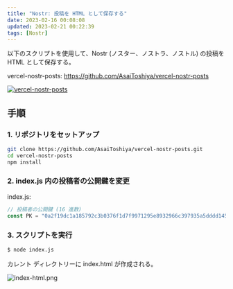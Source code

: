 ```yaml
---
title: "Nostr: 投稿を HTML として保存する"
date: 2023-02-16 00:08:08
updated: 2023-02-21 00:22:39
tags: [Nostr]
---
```


以下のスクリプトを使用して、Nostr (ノスター、ノストラ、ノストル) の投稿を HTML として保存する。

vercel-nostr-posts: https://github.com/AsaiToshiya/vercel-nostr-posts

[![vercel-nostr-posts](https://opengraph.githubassets.com/39a24f2f4dc156f9732241d014dae016eacbe8f0d0a0680cc1520179ce90a416/AsaiToshiya/vercel-nostr-posts)](https://github.com/AsaiToshiya/vercel-nostr-posts)

<!-- more -->

## 手順

### 1. リポジトリをセットアップ

```bash
git clone https://github.com/AsaiToshiya/vercel-nostr-posts.git
cd vercel-nostr-posts
npm install
```

### 2. index.js 内の投稿者の公開鍵を変更

index.js:

```javascript
// 投稿者の公開鍵 (16 進数)
const PK = "0a2f19dc1a185792c3b0376f1d7f9971295e8932966c397935a5dddd1451a25a";
```

### 3. スクリプトを実行

```bash
$ node index.js
```

カレント ディレクトリーに index.html が作成される。

![index-html.png](nostr-save-posts-as-html/index-html.png)
